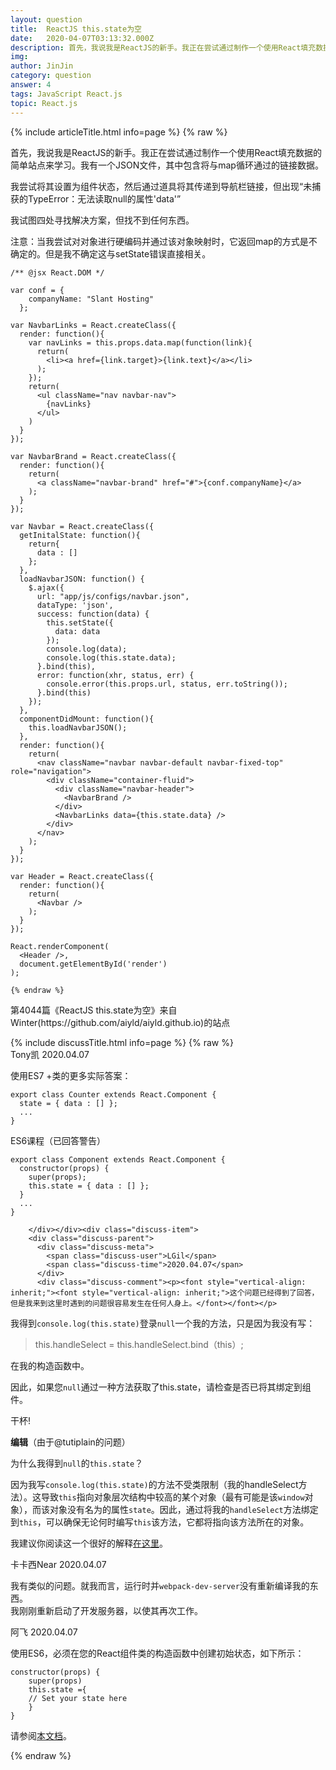 ```yaml
---
layout: question
title:  ReactJS this.state为空
date:   2020-04-07T03:13:32.000Z
description: 首先，我说我是ReactJS的新手。我正在尝试通过制作一个使用React填充数据的简单站点来学习。我有一个JSON文件，其中包含将与map循环通过的链接数...
img: 
author: JinJin
category: question
answer: 4
tags: JavaScript React.js
topic: React.js
---
```

<div class="article-root">
  <div class="article">
    {% include articleTitle.html info=page %}
    {% raw %}
    <div class="article-content"><p><font style="vertical-align: inherit;"><font style="vertical-align: inherit;">首先，我说我是ReactJS的新手。</font><font style="vertical-align: inherit;">我正在尝试通过制作一个使用React填充数据的简单站点来学习。</font><font style="vertical-align: inherit;">我有一个JSON文件，其中包含将与map循环通过的链接数据。</font></font></p>

<p><font style="vertical-align: inherit;"><font style="vertical-align: inherit;">我尝试将其设置为组件状态，然后通过道具将其传递到导航栏链接，但出现“未捕获的TypeError：无法读取null的属性'data'”</font></font></p>

<p><font style="vertical-align: inherit;"><font style="vertical-align: inherit;">我试图四处寻找解决方案，但找不到任何东西。</font></font></p>

<p><font style="vertical-align: inherit;"><font style="vertical-align: inherit;">注意：当我尝试对对象进行硬编码并通过该对象映射时，它返回map的方式是不确定的。</font><font style="vertical-align: inherit;">但是我不确定这与setState错误直接相关。</font></font></p>

<pre><code>/** @jsx React.DOM */<font></font>
<font></font>
var conf = {<font></font>
    companyName: "Slant Hosting"<font></font>
  };<font></font>
<font></font>
var NavbarLinks = React.createClass({<font></font>
  render: function(){<font></font>
    var navLinks = this.props.data.map(function(link){<font></font>
      return(<font></font>
        &lt;li&gt;&lt;a href={link.target}&gt;{link.text}&lt;/a&gt;&lt;/li&gt;<font></font>
      );<font></font>
    });<font></font>
    return(<font></font>
      &lt;ul className="nav navbar-nav"&gt;<font></font>
        {navLinks}<font></font>
      &lt;/ul&gt;<font></font>
    )<font></font>
  }<font></font>
});<font></font>
<font></font>
var NavbarBrand = React.createClass({<font></font>
  render: function(){<font></font>
    return(<font></font>
      &lt;a className="navbar-brand" href="#"&gt;{conf.companyName}&lt;/a&gt;<font></font>
    );<font></font>
  }<font></font>
});<font></font>
<font></font>
var Navbar = React.createClass({<font></font>
  getInitalState: function(){<font></font>
    return{<font></font>
      data : []<font></font>
    };<font></font>
  },<font></font>
  loadNavbarJSON: function() {<font></font>
    $.ajax({<font></font>
      url: "app/js/configs/navbar.json",<font></font>
      dataType: 'json',<font></font>
      success: function(data) {<font></font>
        this.setState({<font></font>
          data: data<font></font>
        });<font></font>
        console.log(data);<font></font>
        console.log(this.state.data);<font></font>
      }.bind(this),<font></font>
      error: function(xhr, status, err) {<font></font>
        console.error(this.props.url, status, err.toString());<font></font>
      }.bind(this)<font></font>
    });<font></font>
  },<font></font>
  componentDidMount: function(){<font></font>
    this.loadNavbarJSON();<font></font>
  },<font></font>
  render: function(){<font></font>
    return(<font></font>
      &lt;nav className="navbar navbar-default navbar-fixed-top" role="navigation"&gt;<font></font>
        &lt;div className="container-fluid"&gt;<font></font>
          &lt;div className="navbar-header"&gt;<font></font>
            &lt;NavbarBrand /&gt;<font></font>
          &lt;/div&gt;<font></font>
          &lt;NavbarLinks data={this.state.data} /&gt;<font></font>
        &lt;/div&gt;<font></font>
      &lt;/nav&gt;<font></font>
    );<font></font>
  }<font></font>
});<font></font>
<font></font>
var Header = React.createClass({<font></font>
  render: function(){<font></font>
    return(<font></font>
      &lt;Navbar /&gt;<font></font>
    );<font></font>
  }<font></font>
});<font></font>
<font></font>
React.renderComponent(<font></font>
  &lt;Header /&gt;,<font></font>
  document.getElementById('render')<font></font>
);<font></font>
</code></pre></div>
    {% endraw %}
  </div>
  <p class="winter_mark">第4044篇《ReactJS this.state为空》来自Winter(https://github.com/aiyld/aiyld.github.io)的站点</p>
  <div class="discuss-wrapper">
    {% include discussTitle.html info=page %}
    {% raw %}
    <div class="discuss-item">
        <div class="discuss-parent">
          <div class="discuss-meta">
            <span class="discuss-user">Tony凯</span>
            <span class="discuss-time">2020.04.07</span>
          </div>
          <div class="discuss-comment"><p><font style="vertical-align: inherit;"><font style="vertical-align: inherit;">使用ES7 +类的更多实际答案：</font></font></p>

<pre><code>export class Counter extends React.Component {<font></font>
  state = { data : [] };<font></font>
  ...<font></font>
}<font></font>
</code></pre>

<p><font style="vertical-align: inherit;"><font style="vertical-align: inherit;">ES6课程（已回答警告）</font></font></p>

<pre><code>export class Component extends React.Component {<font></font>
  constructor(props) {<font></font>
    super(props);<font></font>
    this.state = { data : [] };<font></font>
  }<font></font>
  ...<font></font>
}<font></font>
</code></pre></div>
        </div></div><div class="discuss-item">
        <div class="discuss-parent">
          <div class="discuss-meta">
            <span class="discuss-user">LGil</span>
            <span class="discuss-time">2020.04.07</span>
          </div>
          <div class="discuss-comment"><p><font style="vertical-align: inherit;"><font style="vertical-align: inherit;">这个问题已经得到了回答，但是我来到这里时遇到的问题很容易发生在任何人身上。</font></font></p>

<p><font style="vertical-align: inherit;"><font style="vertical-align: inherit;">我得到</font></font><code>console.log(this.state)</code><font style="vertical-align: inherit;"><font style="vertical-align: inherit;">登录</font></font><code>null</code><font style="vertical-align: inherit;"><font style="vertical-align: inherit;">一个我的方法，只是因为我没有写：</font></font></p>

<blockquote>
  <p><font style="vertical-align: inherit;"><font style="vertical-align: inherit;">this.handleSelect = this.handleSelect.bind（this）;</font></font></p>
</blockquote>

<p><font style="vertical-align: inherit;"><font style="vertical-align: inherit;">在我的构造函数中。</font></font></p>

<p><font style="vertical-align: inherit;"><font style="vertical-align: inherit;">因此，如果您</font></font><code>null</code><font style="vertical-align: inherit;"><font style="vertical-align: inherit;">通过一种方法</font><font style="vertical-align: inherit;">获取了</font><font style="vertical-align: inherit;">this.state，请检查是否已将其绑定到组件。</font></font></p>

<p><font style="vertical-align: inherit;"><font style="vertical-align: inherit;">干杯!</font></font></p>

<p><strong><font style="vertical-align: inherit;"><font style="vertical-align: inherit;">编辑</font></font></strong><font style="vertical-align: inherit;"><font style="vertical-align: inherit;">（由于@tutiplain的问题）</font></font></p>

<p><font style="vertical-align: inherit;"><font style="vertical-align: inherit;">为什么我得到</font></font><code>null</code><font style="vertical-align: inherit;"><font style="vertical-align: inherit;">的</font></font><code>this.state</code><font style="vertical-align: inherit;"><font style="vertical-align: inherit;">？</font></font></p>

<p><font style="vertical-align: inherit;"><font style="vertical-align: inherit;">因为我写</font></font><code>console.log(this.state)</code><font style="vertical-align: inherit;"><font style="vertical-align: inherit;">的方法不受类限制（我的handleSelect方法）。</font><font style="vertical-align: inherit;">这导致</font></font><code>this</code><font style="vertical-align: inherit;"><font style="vertical-align: inherit;">指向对象层次结构中较高的某个对象（最有可能是该</font></font><code>window</code><font style="vertical-align: inherit;"><font style="vertical-align: inherit;">对象），而</font><font style="vertical-align: inherit;">该</font><font style="vertical-align: inherit;">对象没有名为的属性</font></font><code>state</code><font style="vertical-align: inherit;"><font style="vertical-align: inherit;">。</font><font style="vertical-align: inherit;">因此，通过将我的</font></font><code>handleSelect</code><font style="vertical-align: inherit;"><font style="vertical-align: inherit;">方法</font><font style="vertical-align: inherit;">绑定</font><font style="vertical-align: inherit;">到</font></font><code>this</code><font style="vertical-align: inherit;"><font style="vertical-align: inherit;">，可以确保无论何时编写</font></font><code>this</code><font style="vertical-align: inherit;"><font style="vertical-align: inherit;">该方法，它都将指向该方法所在的对象。</font></font></p>

<p><font style="vertical-align: inherit;"><font style="vertical-align: inherit;">我建议你阅读这一个很好的解释</font></font><a href="http://reactkungfu.com/2015/07/why-and-how-to-bind-methods-in-your-react-component-classes/" rel="noreferrer"><font style="vertical-align: inherit;"><font style="vertical-align: inherit;">在这里</font></font></a><font style="vertical-align: inherit;"><font style="vertical-align: inherit;">。</font></font></p></div>
        </div></div><div class="discuss-item">
        <div class="discuss-parent">
          <div class="discuss-meta">
            <span class="discuss-user">卡卡西Near</span>
            <span class="discuss-time">2020.04.07</span>
          </div>
          <div class="discuss-comment"><p><font style="vertical-align: inherit;"><font style="vertical-align: inherit;">我有类似的问题。</font><font style="vertical-align: inherit;">就我而言，运行时并</font></font><code>webpack-dev-server</code><font style="vertical-align: inherit;"><font style="vertical-align: inherit;">没有重新编译我的东西。</font></font><br><font style="vertical-align: inherit;"><font style="vertical-align: inherit;">
我刚刚重新启动了开发服务器，以使其再次工作。</font></font><br></p></div>
        </div></div><div class="discuss-item">
        <div class="discuss-parent">
          <div class="discuss-meta">
            <span class="discuss-user">阿飞</span>
            <span class="discuss-time">2020.04.07</span>
          </div>
          <div class="discuss-comment"><p><font style="vertical-align: inherit;"><font style="vertical-align: inherit;">使用ES6，必须在您的React组件类的构造函数中创建初始状态，如下所示：</font></font></p>

<pre><code>constructor(props) {<font></font>
    super(props)<font></font>
    this.state ={<font></font>
    // Set your state here<font></font>
    }<font></font>
}<font></font>
</code></pre>

<p><font style="vertical-align: inherit;"><font style="vertical-align: inherit;">请参阅</font></font><a href="https://facebook.github.io/react/blog/2015/01/27/react-v0.13.0-beta-1.html" rel="noreferrer"><font style="vertical-align: inherit;"><font style="vertical-align: inherit;">本文档</font></font></a><font style="vertical-align: inherit;"><font style="vertical-align: inherit;">。</font></font></p></div>
        </div></div>
    {% endraw %}
  </div>
<div>

